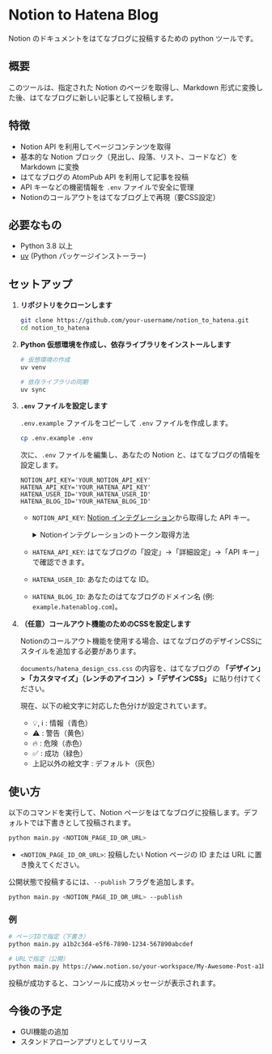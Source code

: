 # Notion to Hatena Blog

Notion のドキュメントをはてなブログに投稿するための python ツールです。

## 概要

このツールは、指定された Notion のページを取得し、Markdown 形式に変換した後、はてなブログに新しい記事として投稿します。

## 特徴

- Notion API を利用してページコンテンツを取得
- 基本的な Notion ブロック（見出し、段落、リスト、コードなど）を Markdown に変換
- はてなブログの AtomPub API を利用して記事を投稿
- API キーなどの機密情報を `.env` ファイルで安全に管理
- Notionのコールアウトをはてなブログ上で再現（要CSS設定）

## 必要なもの

- Python 3.8 以上
- [uv](https://github.com/astral-sh/uv) (Python パッケージインストーラー)

## セットアップ

1.  **リポジトリをクローンします**

    ```bash
    git clone https://github.com/your-username/notion_to_hatena.git
    cd notion_to_hatena
    ```

2.  **Python 仮想環境を作成し、依存ライブラリをインストールします**

    ```bash
    # 仮想環境の作成
    uv venv

    # 依存ライブラリの同期
    uv sync

    ```

3.  **`.env` ファイルを設定します**

    `.env.example` ファイルをコピーして `.env` ファイルを作成します。

    ```bash
    cp .env.example .env
    ```

    次に、`.env` ファイルを編集し、あなたの Notion と、はてなブログの情報を設定します。

    ```
    NOTION_API_KEY='YOUR_NOTION_API_KEY'
    HATENA_API_KEY='YOUR_HATENA_API_KEY'
    HATENA_USER_ID='YOUR_HATENA_USER_ID'
    HATENA_BLOG_ID='YOUR_HATENA_BLOG_ID'
    ```

    - `NOTION_API_KEY`: [Notion インテグレーション](https://www.notion.so/my-integrations)から取得した API キー。

      <details>
      <summary>Notionインテグレーションのトークン取得方法</summary>

      1. [https://www.notion.so/my-integrations](https://www.notion.so/my-integrations) にアクセスします。
      2. 「新しいインテグレーション」を作成します。
      3. 「基本情報」でインテグレーションに名前を付けます。
      4. 「機能」で「コンテンツ機能」の「読み取り機能」を有効にします。
      5. 「保存」をクリックすると、インテグレーションのシークレット（API キー）が生成されます。
      6. 共有したい Notion のページ右上のメニューから「コネクトの追加」を選択し、作成したインテグレーションを連携させます。

      </details>

    - `HATENA_API_KEY`: はてなブログの「設定」→「詳細設定」→「API キー」で確認できます。
    - `HATENA_USER_ID`: あなたのはてな ID。
    - `HATENA_BLOG_ID`: あなたのはてなブログのドメイン名 (例: `example.hatenablog.com`)。

4.  **（任意）コールアウト機能のためのCSSを設定します**

    Notionのコールアウト機能を使用する場合、はてなブログのデザインCSSにスタイルを追加する必要があります。

    `documents/hatena_design_css.css` の内容を、はてなブログの **「デザイン」>「カスタマイズ」（レンチのアイコン）>「デザインCSS」** に貼り付けてください。

    現在、以下の絵文字に対応した色分けが設定されています。

    - 💡, ℹ️ : 情報（青色）
    - ⚠️ : 警告（黄色）
    - 🔥 : 危険（赤色）
    - ✅ : 成功（緑色）
    - 上記以外の絵文字 : デフォルト（灰色）

## 使い方

以下のコマンドを実行して、Notion ページをはてなブログに投稿します。デフォルトでは下書きとして投稿されます。

```bash
python main.py <NOTION_PAGE_ID_OR_URL>
```

- `<NOTION_PAGE_ID_OR_URL>`: 投稿したい Notion ページの ID または URL に置き換えてください。

公開状態で投稿するには、`--publish` フラグを追加します。

```bash
python main.py <NOTION_PAGE_ID_OR_URL> --publish
```

### 例

```bash
# ページIDで指定（下書き）
python main.py a1b2c3d4-e5f6-7890-1234-567890abcdef

# URLで指定（公開）
python main.py https://www.notion.so/your-workspace/My-Awesome-Post-a1b2c3d4e5f678901234567890abcdef --publish
```

投稿が成功すると、コンソールに成功メッセージが表示されます。

## 今後の予定

- GUI機能の追加
- スタンドアローンアプリとしてリリース

